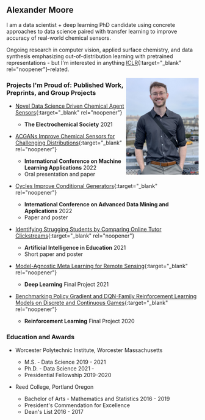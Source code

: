 ## Alexander Moore

I am a data scientist + deep learning PhD candidate using concrete approaches to data science paired with transfer learning to improve accuracy of real-world chemical sensors.

Ongoing research in computer vision, applied surface chemistry, and data synthesis emphasizing out-of-distribution learning with pretrained representations - but I'm interested in anything [ICLR](https://openreview.net/group?id=ICLR.cc/2021/Conference){:target="_blank" rel="noopener"}-related.

<img style="float: right;" src="images/thumbnail_Image.jpg" width="190">

### Projects I'm Proud of: Published Work, Preprints, and Group Projects


* [Novel Data Science Driven Chemical Agent Sensors](https://iopscience.iop.org/article/10.1149/MA2021-01541321mtgabs/meta){:target="_blank" rel="noopener"}
    - **The Electrochemical Society** 2021

* [ACGANs Improve Chemical Sensors for Challenging Distributions](https://www.icmla-conference.org/icmla22/IEEE-ICMLA-2022-Conference-Program.pdf){:target="_blank" rel="noopener"}
    - **International Conference on Machine Learning Applications** 2022
    - Oral presentation and paper
    
* [Cycles Improve Conditional Generators](https://github.com/alexander-moore/Cycles-Improve-Conditional-Generators){:target="_blank" rel="noopener"}
    - **International Conference on Advanced Data Mining and Applications** 2022
    - Paper and poster
    
* [Identifying Strugging Students by Comparing Online Tutor Clickstreams](https://link.springer.com/chapter/10.1007%2F978-3-030-78270-2_52){:target="_blank" rel="noopener"}
    - **Artificial Intelligence in Education** 2021
    - Short paper and poster
    
* [Model-Agnostic Meta Learning for Remote Sensing](https://github.com/alexander-moore/MAML-Augmentation){:target="_blank" rel="noopener"}
    - **Deep Learning** Final Project 2021

* [Benchmarking Policy Gradient and DQN-Family Reinforcement Learning Models on Discrete and Continuous Games](https://github.com/alexander-moore/CS525){:target="_blank" rel="noopener"}
    - **Reinforcement Learning** Final Project 2020


### Education and Awards
* Worcester Polytechnic Institute, Worcester Massachusetts
    - M.S. - Data Science 2019 - 2021
    - Ph.D. - Data Science 2021 - 
    - Presidential Fellowship 2019-2020

* Reed College, Portland Oregon
    - Bachelor of Arts - Mathematics and Statistics 2016 - 2019
    - President's Commendation for Excellence
    - Dean's List 2016 - 2017
